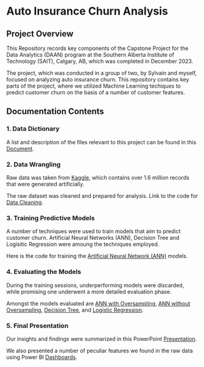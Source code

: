# Auto Insurance Churn Analysis

## Project Overview

This Repository records key components of the Capstone Project for the Data Analytics (DAAN) program at the Southern Alberta Institute of Technology (SAIT), Calgary, AB, which was completed in December 2023. 

The project, which was conducted in a group of two, by Sylvain and myself, focused on analyzing auto insurance churn. This repository contains key parts of the project, where we utilized Machine Learning techiques to predict customer churn on the basis of a number of customer features. 

## Documentation Contents

### 1. Data Dictionary

A list and description of the files relevant to this project can be found in this [Document](https://github.com/Weidsn/capstone_project/blob/main/Readme.txt). 

### 2. Data Wrangling

Raw data was taken from [Kaggle](https://www.kaggle.com/datasets/merishnasuwal/auto-insurance-churn-analysis-dataset?select=autoinsurance_churn.csv), which contains over 1.6 million records that were generated artificially.

The raw dataset was cleaned and prepared for analysis. Link to the code for [Data Cleaning](https://github.com/Weidsn/capstone_project/blob/main/data_cleaning_group2.py).

### 3. Training Predictive Models

A number of techniques were used to train models that aim to predict customer churn. Artificial Neural Networks (ANN), Decision Tree and Logisitic Regression were amoung the techniques employed.

Here is the code for training the [Artificial Neural Network (ANN)](https://github.com/Weidsn/capstone_project/blob/main/ChurnAnalysis.py) models. 

### 4. Evaluating the Models
During the training sessions, underperforming models were discarded, while promising one underwent a more detailed evaluation phase. 

Amongst the models evaluated are [ANN with Oversampling](https://github.com/Weidsn/capstone_project/blob/main/ann_resampled_group2.py), [ANN without Oversampling](https://github.com/Weidsn/capstone_project/blob/main/ann_origsample_group2.py), [Decision Tree](https://github.com/Weidsn/capstone_project/blob/main/decisiontree_group2.py), and [Logistic Regression](https://github.com/Weidsn/capstone_project/blob/main/regression_group2.py).

### 5. Final Presentation

Our insights and findings were summarized in this PowerPoint [Presentation](https://uofc-my.sharepoint.com/:p:/g/personal/weidong_sun1_ucalgary_ca/EWDtnpEmRShPs4EHnyqQYZQBcGMNAcHMwHbqxv8qGnve0Q?e=KDgaMd). 

We also presented a number of peculiar features we found in the raw data using Power BI [Dashboards](https://app.powerbi.com/view?r=eyJrIjoiMDljZDNlMDEtOWMwOC00NDc4LTk0YmMtNGVlMTQ5NzdhODFkIiwidCI6ImY1MmYyMTgzLTlmNjctNGFkMi1iNjU2LTZmNzU0ZmUxOTZjYiIsImMiOjZ9). 
